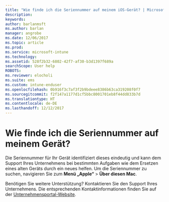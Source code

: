 ```yaml
---
title: "Wie finde ich die Seriennummer auf meinem iOS-Gerät? | Microsoft Docs"
description: 
keywords: 
author: barlanmsft
ms.author: barlan
manager: angrobe
ms.date: 12/06/2017
ms.topic: article
ms.prod: 
ms.service: microsoft-intune
ms.technology: 
ms.assetid: 528f2b32-6802-42f7-af30-b3d1397f689a
searchScope: User help
ROBOTS: 
ms.reviewer: elocholi
ms.suite: ems
ms.custom: intune-enduser
ms.openlocfilehash: 0b916f3c7af3f2b9bdeee8386b63ca319208f0f7
ms.sourcegitcommit: f2f147a1177d1cf5bbc8001701eb8f44dd833b7d
ms.translationtype: HT
ms.contentlocale: de-DE
ms.lasthandoff: 12/12/2017
---
```

# <a name="how-do-i-find-the-serial-number-on-my-device"></a>Wie finde ich die Seriennummer auf meinem Gerät?

Die Seriennummer für Ihr Gerät identifiziert dieses eindeutig und kann dem Support Ihres Unternehmens bei bestimmten Aufgaben wie dem Ersetzen eines alten Geräts durch ein neues helfen. Um die Seriennummer zu suchen, navigieren Sie zum **Menü „Apple“** > **Über diesen Mac**.

Benötigen Sie weitere Unterstützung? Kontaktieren Sie den Support Ihres Unternehmens. Die entsprechenden Kontaktinformationen finden Sie auf der [Unternehmensportal-Website](https://portal.manage.microsoft.com#HelpDeskDialog).

